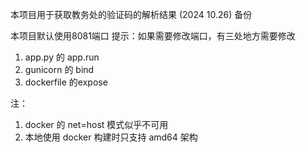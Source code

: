 
本项目用于获取教务处的验证码的解析结果 (2024 10.26) 备份

本项目默认使用8081端口
提示：如果需要修改端口，有三处地方需要修改
1. app.py 的 app.run
2. gunicorn 的 bind
3. dockerfile 的expose

注：
1. docker 的 net=host 模式似乎不可用
2. 本地使用 docker 构建时只支持 amd64 架构
